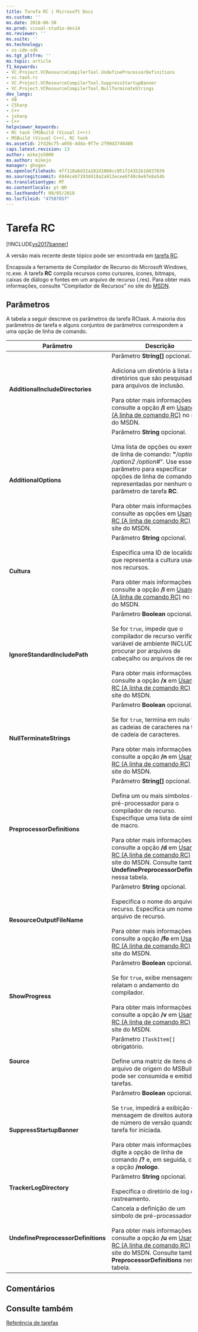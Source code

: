 ```yaml
---
title: Tarefa RC | Microsoft Docs
ms.custom: ''
ms.date: 2018-06-30
ms.prod: visual-studio-dev14
ms.reviewer: ''
ms.suite: ''
ms.technology:
- vs-ide-sdk
ms.tgt_pltfrm: ''
ms.topic: article
f1_keywords:
- VC.Project.VCResourceCompilerTool.UndefineProcessorDefinitions
- vc.task.rc
- VC.Project.VCResourceCompilerTool.SuppressStartupBanner
- VC.Project.VCResourceCompilerTool.NullTerminateStrings
dev_langs:
- VB
- CSharp
- C++
- jsharp
- C++
helpviewer_keywords:
- RC task (MSBuild (Visual C++))
- MSBuild (Visual C++), RC task
ms.assetid: 2fd26c75-a056-4dda-9f7e-2f90d3748d88
caps.latest.revision: 13
author: mikejo5000
ms.author: mikejo
manager: ghogen
ms.openlocfilehash: 4ff118a6d32a182d1060cc051f24352b16037039
ms.sourcegitcommit: 6944ceb7193d410a2a913ecee6f40c6e87e8a54b
ms.translationtype: MT
ms.contentlocale: pt-BR
ms.lasthandoff: 09/05/2018
ms.locfileid: "47587857"
---
```

# <a name="rc-task"></a>Tarefa RC
[!INCLUDE[vs2017banner](../includes/vs2017banner.md)]

A versão mais recente deste tópico pode ser encontrada em [tarefa RC](https://docs.microsoft.com/visualstudio/msbuild/rc-task).  
  
  
Encapsula a ferramenta de Compilador de Recurso do Microsoft Windows, rc.exe. A tarefa **RC** compila recursos como cursores, ícones, bitmaps, caixas de diálogo e fontes em um arquivo de recurso (.res). Para obter mais informações, consulte “Compilador de Recursos” no site do [MSDN](http://go.microsoft.com/fwlink/?LinkId=737).  
  
## <a name="parameters"></a>Parâmetros  
 A tabela a seguir descreve os parâmetros da tarefa RCtask. A maioria dos parâmetros de tarefa e alguns conjuntos de parâmetros correspondem a uma opção de linha de comando.  
  
|Parâmetro|Descrição|  
|---------------|-----------------|  
|**AdditionalIncludeDirectories**|Parâmetro **String[]** opcional.<br /><br /> Adiciona um diretório à lista de diretórios que são pesquisados para arquivos de inclusão.<br /><br /> Para obter mais informações, consulte a opção **/I** em [Usando RC (A linha de comando RC)](http://go.microsoft.com/fwlink/?LinkId=155730) no site do MSDN.|  
|**AdditionalOptions**|Parâmetro **String** opcional.<br /><br /> Uma lista de opções ou exemplos de linha de comando: **"**_/option1 /option2 /option#_". Use esse parâmetro para especificar opções de linha de comando não representadas por nenhum outro parâmetro de tarefa **RC**.<br /><br /> Para obter mais informações, consulte as opções em [Usando RC (A linha de comando RC)](http://go.microsoft.com/fwlink/?LinkId=155730) no site do MSDN.|  
|**Cultura**|Parâmetro **String** opcional.<br /><br /> Especifica uma ID de localidade que representa a cultura usada nos recursos.<br /><br /> Para obter mais informações, consulte a opção **/l** em [Usando RC (A linha de comando RC)](http://go.microsoft.com/fwlink/?LinkId=155730) no site do MSDN.|  
|**IgnoreStandardIncludePath**|Parâmetro **Boolean** opcional.<br /><br /> Se for `true`, impede que o compilador de recurso verifique a variável de ambiente INCLUDE ao procurar por arquivos de cabeçalho ou arquivos de recurso.<br /><br /> Para obter mais informações, consulte a opção **/x** em [Usando RC (A linha de comando RC)](http://go.microsoft.com/fwlink/?LinkId=155730) no site do MSDN.|  
|**NullTerminateStrings**|Parâmetro **Boolean** opcional.<br /><br /> Se for `true`, termina em nulo todas as cadeias de caracteres na tabela de cadeia de caracteres.<br /><br /> Para obter mais informações, consulte a opção **/n** em [Usando RC (A linha de comando RC)](http://go.microsoft.com/fwlink/?LinkId=155730) no site do MSDN.|  
|**PreprocessorDefinitions**|Parâmetro **String[]** opcional.<br /><br /> Defina um ou mais símbolos de pré-processador para o compilador de recurso. Especifique uma lista de símbolos de macro.<br /><br /> Para obter mais informações, consulte a opção **/d** em [Usando RC (A linha de comando RC)](http://go.microsoft.com/fwlink/?LinkId=155730) no site do MSDN. Consulte também **UndefinePreprocessorDefinitions** nessa tabela.|  
|**ResourceOutputFileName**|Parâmetro **String** opcional.<br /><br /> Especifica o nome do arquivo de recurso. Especifica um nome de arquivo de recurso.<br /><br /> Para obter mais informações, consulte a opção **/fo** em [Usando RC (A linha de comando RC)](http://go.microsoft.com/fwlink/?LinkId=155730) no site do MSDN.|  
|**ShowProgress**|Parâmetro **Boolean** opcional.<br /><br /> Se for `true`, exibe mensagens que relatam o andamento do compilador.<br /><br /> Para obter mais informações, consulte a opção **/v** em [Usando RC (A linha de comando RC)](http://go.microsoft.com/fwlink/?LinkId=155730) no site do MSDN.|  
|**Source**|Parâmetro `ITaskItem[]` obrigatório.<br /><br /> Define uma matriz de itens de arquivo de origem do MSBuild que pode ser consumida e emitida por tarefas.|  
|**SuppressStartupBanner**|Parâmetro **Boolean** opcional.<br /><br /> Se `true`, impedirá a exibição da mensagem de direitos autorais e de número de versão quando a tarefa for iniciada.<br /><br /> Para obter mais informações, digite a opção de linha de comando **/?**  e, em seguida, confira a opção **/nologo**.|  
|**TrackerLogDirectory**|Parâmetro **String** opcional.<br /><br /> Especifica o diretório de log de rastreamento.|  
|**UndefinePreprocessorDefinitions**|Cancela a definição de um símbolo de pré-processador.<br /><br /> Para obter mais informações, consulte a opção **/u** em [Usando RC (A linha de comando RC)](http://go.microsoft.com/fwlink/?LinkId=155730) no site do MSDN. Consulte também **PreprocessorDefinitions** nessa tabela.|  
  
## <a name="remarks"></a>Comentários  
  
## <a name="see-also"></a>Consulte também  
 [Referência de tarefas](../msbuild/msbuild-task-reference.md)



